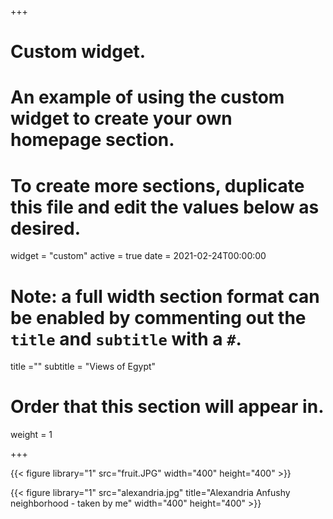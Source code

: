 
+++
# Custom widget.
# An example of using the custom widget to create your own homepage section.
# To create more sections, duplicate this file and edit the values below as desired.
widget = "custom"
active = true
date = 2021-02-24T00:00:00

# Note: a full width section format can be enabled by commenting out the `title` and `subtitle` with a `#`.
title =""
subtitle = "Views of Egypt"

# Order that this section will appear in.
weight = 1


+++


{{< figure library="1" src="fruit.JPG" width="400" height="400" >}}

{{< figure library="1" src="alexandria.jpg" title="Alexandria Anfushy neighborhood - taken by me" width="400" height="400" >}}


